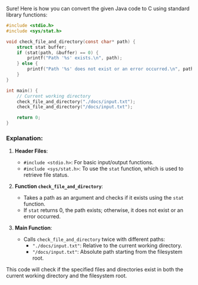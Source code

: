 Sure! Here is how you can convert the given Java code to C using standard library functions:

```c
#include <stdio.h>
#include <sys/stat.h>

void check_file_and_directory(const char* path) {
    struct stat buffer;
    if (stat(path, &buffer) == 0) {
        printf("Path '%s' exists.\n", path);
    } else {
        printf("Path '%s' does not exist or an error occurred.\n", path);
    }
}

int main() {
    // Current working directory
    check_file_and_directory("./docs/input.txt");
    check_file_and_directory("/docs/input.txt");

    return 0;
}
```

### Explanation:
1. **Header Files**:
   - `#include <stdio.h>`: For basic input/output functions.
   - `#include <sys/stat.h>`: To use the `stat` function, which is used to retrieve file status.

2. **Function `check_file_and_directory`**:
   - Takes a path as an argument and checks if it exists using the `stat` function.
   - If `stat` returns 0, the path exists; otherwise, it does not exist or an error occurred.

3. **Main Function**:
   - Calls `check_file_and_directory` twice with different paths:
     - `"./docs/input.txt"`: Relative to the current working directory.
     - `"/docs/input.txt"`: Absolute path starting from the filesystem root.

This code will check if the specified files and directories exist in both the current working directory and the filesystem root.

